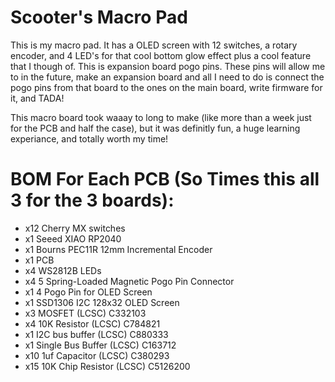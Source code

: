 # Scooter's Macro Pad

This is my macro pad. It has a OLED screen with 12 switches, a rotary encoder, and 4 LED's for that cool bottom glow effect plus a cool feature that I though of. This is expansion board pogo pins. These pins will allow
me to in the future, make an expansion board and all I need to do is connect the pogo pins from that board to the ones on the main board, write firmware for it, and TADA!

This macro board took waaay to long to make (like more than a week just for the PCB and half the case), but it was definitly fun, a huge learning experiance, and totally worth my time!

# BOM For Each PCB (So Times this all 3 for the 3 boards):
- x12 Cherry MX switches
- x1 Seeed XIAO RP2040
- x1 Bourns PEC11R 12mm Incremental Encoder
- x1 PCB
- x4 WS2812B LEDs
- x4 5 Spring-Loaded Magnetic Pogo Pin Connector
- x1 4 Pogo Pin for OLED Screen
- x1 SSD1306 I2C 128x32 OLED Screen
- x3 MOSFET (LCSC) C332103
- x4 10K Resistor (LCSC) C784821
- x1 I2C bus buffer (LCSC) C880333
- x1 Single Bus Buffer (LCSC) C163712
- x10 1uf Capacitor (LCSC) C380293
- x15 10K Chip Resistor (LCSC) C5126200
